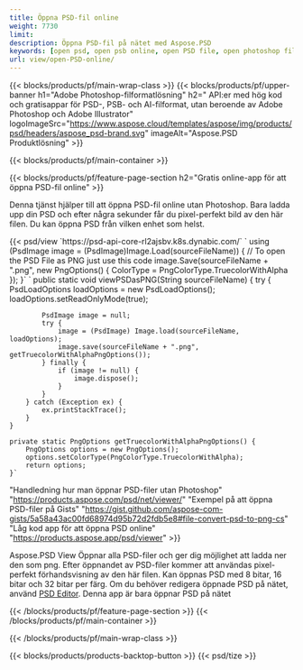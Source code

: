 ```yaml
---
title: Öppna PSD-fil online
weight: 7730
limit: 
description: Öppna PSD-fil på nätet med Aspose.PSD
keywords: [open psd, open psb online, open PSD file, open photoshop file, preview psd]
url: view/open-PSD-online/
---
```


{{< blocks/products/pf/main-wrap-class >}}
{{< blocks/products/pf/upper-banner h1="Adobe Photoshop-filformatlösning" h2=" API:er med hög kod och gratisappar för PSD-, PSB- och AI-filformat, utan beroende av Adobe Photoshop och Adobe Illustrator" logoImageSrc="https://www.aspose.cloud/templates/aspose/img/products/psd/headers/aspose_psd-brand.svg" imageAlt="Aspose.PSD Produktlösning" >}}

{{< blocks/products/pf/main-container >}}

{{< blocks/products/pf/feature-page-section h2="Gratis online-app för att öppna PSD-fil online" >}}
<p>Denna tjänst hjälper till att öppna PSD-fil online utan Photoshop. Bara ladda upp din PSD och efter några sekunder får du pixel-perfekt bild av den här filen. Du kan öppna PSD från vilken enhet som helst.</p>
{{< psd/view `https://psd-api-core-rl2ajsbv.k8s.dynabic.com/` 
`    using (PsdImage image = (PsdImage)Image.Load(sourceFileName))
    {
	    // To open the PSD File as PNG just use this code
        image.Save(sourceFileName + ".png",  new PngOptions() {  ColorType = PngColorType.TruecolorWithAlpha });
    }` 	`    public static void viewPSDasPNG(String sourceFileName) {
        try {
            PsdLoadOptions loadOptions = new PsdLoadOptions();
            loadOptions.setReadOnlyMode(true);
            
            PsdImage image = null;
            try {
                image = (PsdImage) Image.load(sourceFileName, loadOptions);
                image.save(sourceFileName + ".png", getTruecolorWithAlphaPngOptions());
            } finally {
                if (image != null) {
                    image.dispose();
                }
            }
        } catch (Exception ex) {
            ex.printStackTrace();
        }
    }
    
    private static PngOptions getTruecolorWithAlphaPngOptions() {
        PngOptions options = new PngOptions();
        options.setColorType(PngColorType.TruecolorWithAlpha);
        return options;
    }` 
"Handledning hur man öppnar PSD-filer utan Photoshop" "https://products.aspose.com/psd/net/viewer/" 
"Exempel på att öppna PSD-filer på Gists" "https://gist.github.com/aspose-com-gists/5a58a43ac00fd68974d95b72d2fdb5e8#file-convert-psd-to-png-cs" 
"Låg kod app för att öppna PSD online" "https://products.aspose.app/psd/viewer" >}}
<p>Aspose.PSD View Öppnar alla PSD-filer och ger dig möjlighet att ladda ner den som png. Efter öppnandet av PSD-filer kommer att användas pixel-perfekt förhandsvisning av den här filen. Kan öppnas PSD med 8 bitar, 16 bitar och 32 bitar per färg. Om du behöver redigera öppnade PSD på nätet, använd <a href="https://products.aspose.app/psd/editor">PSD Editor</a>. Denna app är bara öppnar PSD på nätet</p>
{{< /blocks/products/pf/feature-page-section >}}
{{< /blocks/products/pf/main-container >}}


{{< /blocks/products/pf/main-wrap-class >}}

{{< blocks/products/products-backtop-button >}}
{{< psd/tize >}}
